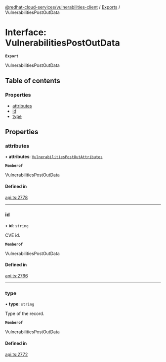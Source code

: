 [@redhat-cloud-services/vulnerabilities-client](../README.md) / [Exports](../modules.md) / VulnerabilitiesPostOutData

# Interface: VulnerabilitiesPostOutData

**`Export`**

VulnerabilitiesPostOutData

## Table of contents

### Properties

- [attributes](VulnerabilitiesPostOutData.md#attributes)
- [id](VulnerabilitiesPostOutData.md#id)
- [type](VulnerabilitiesPostOutData.md#type)

## Properties

### attributes

• **attributes**: [`VulnerabilitiesPostOutAttributes`](VulnerabilitiesPostOutAttributes.md)

**`Memberof`**

VulnerabilitiesPostOutData

#### Defined in

[api.ts:2778](https://github.com/RedHatInsights/javascript-clients/blob/main/packages/vulnerabilities/api.ts#L2778)

___

### id

• **id**: `string`

CVE id.

**`Memberof`**

VulnerabilitiesPostOutData

#### Defined in

[api.ts:2766](https://github.com/RedHatInsights/javascript-clients/blob/main/packages/vulnerabilities/api.ts#L2766)

___

### type

• **type**: `string`

Type of the record.

**`Memberof`**

VulnerabilitiesPostOutData

#### Defined in

[api.ts:2772](https://github.com/RedHatInsights/javascript-clients/blob/main/packages/vulnerabilities/api.ts#L2772)
